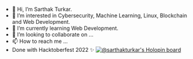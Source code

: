 - 👋 Hi, I’m Sarthak Turkar.
- 👀 I’m interested in Cybersecurity, Machine Learning, Linux, Blockchain and Web Development.
- 🌱 I’m currently learning Web Development.
- 💞️ I’m looking to collaborate on ...
- 📫 How to reach me ...
- Done with Hacktoberfest 2022 ✨
[![@sarthakturkar's Holopin board](https://holopin.me/sarthakturkar)](https://holopin.io/@sarthakturkar)
<!---
sarthakturkar75/sarthakturkar75 is a ✨ special ✨ repository because its `README.md` (this file) appears on your GitHub profile.
You can click the Preview link to take a look at your changes.
--->
